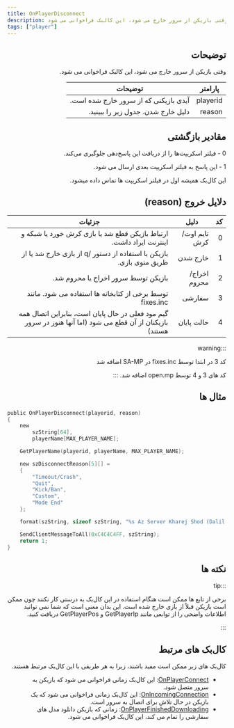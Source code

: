 ```yaml
---
title: OnPlayerDisconnect
description: وقتی بازیکن از سرور خارج می شود، این کالبک فراخوانی می شود.
tags: ["player"]
---
```


<div dir="rtl" style={{ textAlign: "right" }}>

## توضیحات

وقتی بازیکن از سرور خارج می شود، این کالبک فراخوانی می شود.

| پارامتر     | توضیحات                                        |
| -------- | -------------------------------------------------- |
| playerid | آیدی بازیکنی که از سرور خارج شده است.            |
| reason   | دلیل خارج شدن. جدول زیر را ببینید. |

## مقادیر بازگشتی

0 - فیلتر اسکریپت‌ها را از دریافت این پاسخ‌دهی جلوگیری می‌کند.

1 - این پاسخ به فیلتر اسکریپت بعدی ارسال می شود.

این کال‌بک همیشه اول در فیلتر اسکریپت ها تماس داده میشود.

## دلایل خروج (reason)

| کد | دلیل        | جزئیات                                                                                   |
| -- | ------------- | ----------------------------------------------------------------------------------------- |
| 0  | تایم اوت/کرش | ارتباط بازیکن قطع شد یا بازی کرش خورد یا شبکه و اینترنت ایراد داشت. |
| 1  | خارج شدن          | بازیکن با استفاده از دستور /q از بازی خارج شد یا از طریق منوی بازی.  |
| 2  | اخراج/محروم      | بازیکن توسط سرور اخراج یا محروم شد. |
| 3  | سفارشی        | توسط برخی از کتابخانه ها استفاده می شود. مانند fixes.inc |
| 4  | حالت پایان      | گیم مود فعلی در حال پایان است، بنابراین اتصال همه بازیکنان از آن قطع می شود (اما آنها هنوز در سرور هستند) |

:::warning

کد 3 در ابتدا توسط fixes.inc در SA-MP اضافه شد

کد های 3 و 4 توسط open.mp اضافه شد.
:::

## مثال ها

</div>

```c
public OnPlayerDisconnect(playerid, reason)
{
    new
        szString[64],
        playerName[MAX_PLAYER_NAME];

    GetPlayerName(playerid, playerName, MAX_PLAYER_NAME);

    new szDisconnectReason[5][] =
    {
        "Timeout/Crash",
        "Quit",
        "Kick/Ban",
        "Custom",
        "Mode End"
    };

    format(szString, sizeof szString, "%s Az Server Kharej Shod (Dalil: %s).", playerName, szDisconnectReason[reason]);

    SendClientMessageToAll(0xC4C4C4FF, szString);
    return 1;
}
```

<div dir="rtl" style={{ textAlign: "right" }}>

## نکته ها

:::tip

برخی از تابع ها ممکن است هنگام استفاده در این کال‌بک به درستی کار نکنند چون ممکن است بازیکن قبلاً از بازی خارج شده است. این بدان معنی است که شما نمی توانید اطلاعات واضحی را از توابعی مانند GetPlayerIp و GetPlayerPos دریافت کنید.

:::

## کال‌بک های مرتبط

کال‌بک های زیر ممکن است مفید باشند، زیرا به هر طریقی با این کال‌بک مرتبط هستند.

- [OnPlayerConnect](OnPlayerConnect): این کال‌بک زمانی فراخوانی می شود که بازیکن به سرور متصل شود.
- [OnIncomingConnection](OnIncomingConnection): این کال‌بک زمانی فراخوانی می شود که یک بازیکن در حال تلاش برای اتصال به سرور است.
- [OnPlayerFinishedDownloading](OnPlayerFinishedDownloading): زمانی که بازیکن دانلود مدل های سفارشی را تمام می کند، این کال‌بک فراخوانی می شود.

</div>
